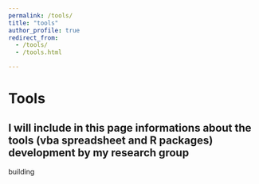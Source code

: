 ```yaml
---
permalink: /tools/
title: "tools"
author_profile: true
redirect_from: 
  - /tools/
  - /tools.html

---
```


# Tools

## I will include in this page informations about the tools (vba spreadsheet and R packages) development by my research group

building
